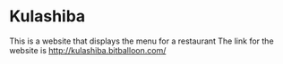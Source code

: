 # Kulashiba
This is a website that displays the menu for a restaurant
The link for the website is http://kulashiba.bitballoon.com/
